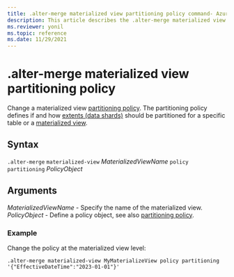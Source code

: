 ```yaml
---
title: .alter-merge materialized view partitioning policy command- Azure Data Explorer
description: This article describes the .alter-merge materialized view partitioning policy command in Azure Data Explorer.
ms.reviewer: yonil
ms.topic: reference
ms.date: 11/29/2021
---
```

# .alter-merge materialized view partitioning policy

Change a materialized view [partitioning policy](partitioningpolicy.md). The partitioning policy defines if and how [extents (data shards)](../management/extents-overview.md) should be partitioned for a specific table or a [materialized view](materialized-views/materialized-view-overview.md).

## Syntax

`.alter-merge` `materialized-view` *MaterializedViewName* `policy` `partitioning` *PolicyObject*

## Arguments

*MaterializedViewName* - Specify the name of the materialized view.
*PolicyObject* - Define a policy object, see also [partitioning policy](partitioningpolicy.md).

### Example

Change the policy at the materialized view level:

```kusto
.alter-merge materialized-view MyMaterializeView policy partitioning '{"EffectiveDateTime":"2023-01-01"}'
```
